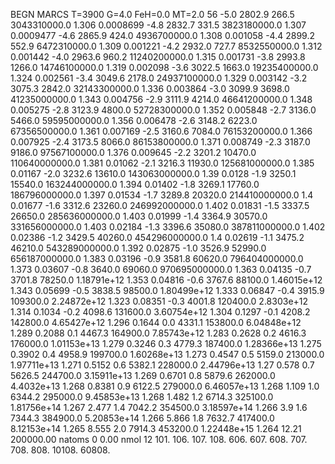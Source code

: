 BEGN
MARCS T=3900 G=4.0 FeH=0.0 MT=2.0
                  56
-5.0 2802.9 266.5 3043310000.0 1.306 0.0008699 
-4.8 2832.7 331.5 3823180000.0 1.307 0.0009477 
-4.6 2865.9 424.0 4936700000.0 1.308 0.001058 
-4.4 2899.2 552.9 6472310000.0 1.309 0.001221 
-4.2 2932.0 727.7 8532550000.0 1.312 0.001442 
-4.0 2963.6 960.2 11240200000.0 1.315 0.001731 
-3.8 2993.8 1266.0 14746100000.0 1.319 0.002098 
-3.6 3022.5 1663.0 19235400000.0 1.324 0.002561 
-3.4 3049.6 2178.0 24937100000.0 1.329 0.003142 
-3.2 3075.3 2842.0 32143300000.0 1.336 0.003864 
-3.0 3099.9 3698.0 41235000000.0 1.343 0.004756 
-2.9 3111.9 4214.0 46641200000.0 1.348 0.005275 
-2.8 3123.9 4800.0 52728300000.0 1.352 0.005848 
-2.7 3136.0 5466.0 59595000000.0 1.356 0.006478 
-2.6 3148.2 6223.0 67356500000.0 1.361 0.007169 
-2.5 3160.6 7084.0 76153200000.0 1.366 0.007925 
-2.4 3173.5 8066.0 86153800000.0 1.371 0.008749 
-2.3 3187.0 9186.0 97567100000.0 1.376 0.009645 
-2.2 3201.2 10470.0 110640000000.0 1.381 0.01062 
-2.1 3216.3 11930.0 125681000000.0 1.385 0.01167 
-2.0 3232.6 13610.0 143063000000.0 1.39 0.0128 
-1.9 3250.1 15540.0 163244000000.0 1.394 0.01402 
-1.8 3269.1 17760.0 186796000000.0 1.397 0.01534 
-1.7 3289.8 20320.0 214410000000.0 1.4 0.01677 
-1.6 3312.6 23260.0 246992000000.0 1.402 0.01831 
-1.5 3337.5 26650.0 285636000000.0 1.403 0.01999 
-1.4 3364.9 30570.0 331656000000.0 1.403 0.02184 
-1.3 3396.6 35080.0 387811000000.0 1.402 0.02386 
-1.2 3429.5 40260.0 454296000000.0 1.4 0.02619 
-1.1 3475.2 46210.0 543289000000.0 1.392 0.02875 
-1.0 3526.9 52990.0 656187000000.0 1.383 0.03196 
-0.9 3581.8 60620.0 796404000000.0 1.373 0.03607 
-0.8 3640.0 69060.0 970695000000.0 1.363 0.04135 
-0.7 3701.8 78250.0 1.18791e+12 1.353 0.04816 
-0.6 3767.6 88100.0 1.46015e+12 1.343 0.05699 
-0.5 3838.5 98500.0 1.80499e+12 1.333 0.06847 
-0.4 3915.9 109300.0 2.24872e+12 1.323 0.08351 
-0.3 4001.8 120400.0 2.8303e+12 1.314 0.1034 
-0.2 4098.6 131600.0 3.60754e+12 1.304 0.1297 
-0.1 4208.2 142800.0 4.65427e+12 1.296 0.1644 
0.0 4331.1 153800.0 6.04848e+12 1.289 0.2088 
0.1 4467.3 164900.0 7.85743e+12 1.283 0.2628 
0.2 4616.3 176000.0 1.01153e+13 1.279 0.3246 
0.3 4779.3 187400.0 1.28366e+13 1.275 0.3902 
0.4 4958.9 199700.0 1.60268e+13 1.273 0.4547 
0.5 5159.0 213000.0 1.97711e+13 1.271 0.5152 
0.6 5382.1 228000.0 2.44796e+13 1.27 0.578 
0.7 5626.5 244700.0 3.15911e+13 1.269 0.6701 
0.8 5879.6 262000.0 4.4032e+13 1.268 0.8381 
0.9 6122.5 279000.0 6.46057e+13 1.268 1.109 
1.0 6344.2 295000.0 9.45853e+13 1.268 1.482 
1.2 6714.3 325100.0 1.81756e+14 1.267 2.477 
1.4 7042.2 354500.0 3.18597e+14 1.266 3.9 
1.6 7344.3 384900.0 5.20853e+14 1.266 5.866 
1.8 7632.7 417400.0 8.12153e+14 1.265 8.555 
2.0 7914.3 453200.0 1.22448e+15 1.264 12.21 
200000.00
natoms              0      0.00
nmol          12
          101.         106.       107.      108.         606.        607.        608.
          707.         708.       808.    10108.       60808.
